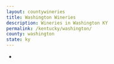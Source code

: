 ```yaml
---
layout: countywineries
title: Washington Wineries
description: Wineries in Washington KY
permalink: /kentucky/washington/
county: washington
state: ky
---
```

-
